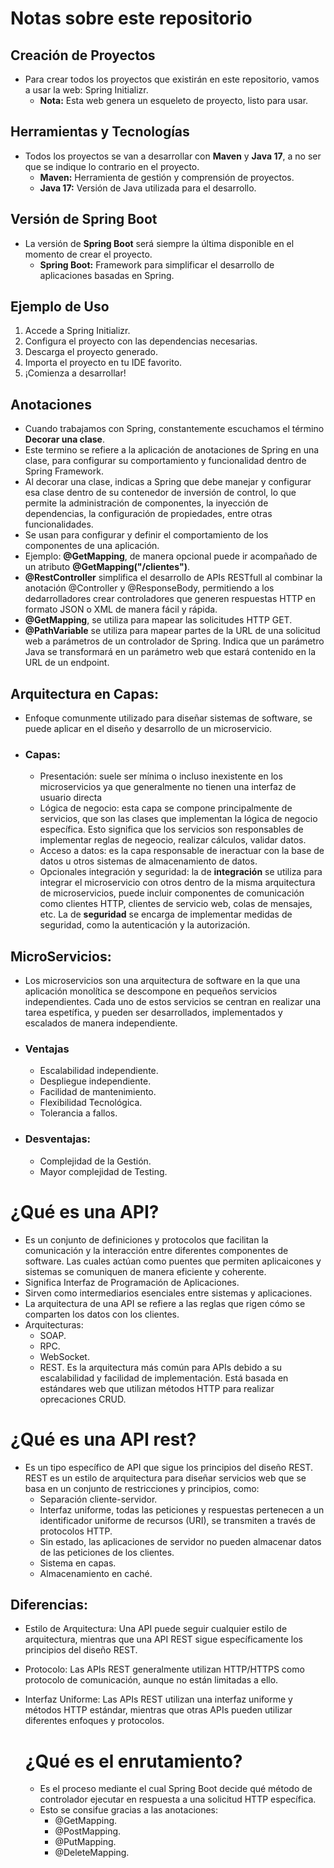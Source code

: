 # Notas sobre este repositorio

## Creación de Proyectos

- Para crear todos los proyectos que existirán en este repositorio, vamos a usar la web: Spring Initializr.
  - **Nota:** Esta web genera un esqueleto de proyecto, listo para usar.

## Herramientas y Tecnologías

- Todos los proyectos se van a desarrollar con **Maven** y **Java 17**, a no ser que se indique lo contrario en el proyecto.
  - **Maven:** Herramienta de gestión y comprensión de proyectos.
  - **Java 17:** Versión de Java utilizada para el desarrollo.

## Versión de Spring Boot

- La versión de **Spring Boot** será siempre la última disponible en el momento de crear el proyecto.
  - **Spring Boot:** Framework para simplificar el desarrollo de aplicaciones basadas en Spring.

## Ejemplo de Uso

1. Accede a Spring Initializr.
2. Configura el proyecto con las dependencias necesarias.
3. Descarga el proyecto generado.
4. Importa el proyecto en tu IDE favorito.
5. ¡Comienza a desarrollar!

## Anotaciones
- Cuando trabajamos con Spring, constantemente escuchamos el término **Decorar una clase**.
- Este termino se refiere a la aplicación de anotaciones de Spring en una clase, para configurar su comportamiento y funcionalidad dentro de Spring Framework.
- Al decorar una clase, indicas a Spring que debe manejar y configurar esa clase dentro de su contenedor de inversión de control, lo que permite la administración de componentes, la inyección de dependencias, la configuración de propiedades, entre otras funcionalidades.
- Se usan para configurar y definir el comportamiento de los componentes de una aplicación.
- Ejemplo: **@GetMapping**, de manera opcional puede ir acompañado de un atributo **@GetMapping("/clientes")**.
- **@RestController** simplifica el desarrollo de APIs RESTfull al combinar la anotación @Controller y @ResponseBody, permitiendo a los dedarrolladores crear controladores que generen respuestas HTTP en formato JSON o XML de manera fácil y rápida.
- **@GetMapping**, se utiliza para mapear las solicitudes HTTP GET.
- **@PathVariable** se utiliza para mapear partes de la URL de una solicitud web a parámetros de un controlador de Spring. Indica que un parámetro Java se transformará en un parámetro web que estará contenido en la URL de un endpoint.

## Arquitectura en Capas:
- Enfoque comunmente utilizado para diseñar sistemas de software, se puede aplicar en el diseño y desarrollo de un microservicio.
- ### Capas:
    - Presentación: suele ser mínima o incluso inexistente en los microservicios ya que generalmente no tienen una interfaz de usuario directa
    - Lógica de negocio: esta capa se compone principalmente de servicios, que son las clases que implementan la lógica de negocio específica. Esto significa que los servicios son responsables de implementar reglas de negeocio, realizar cálculos, validar datos.
    - Acceso a datos: es la capa responsable de ineractuar con la base de datos u otros sistemas de almacenamiento de datos.
    - Opcionales integración y seguridad: la de **integración** se utiliza para integrar el microservicio con otros dentro de la misma arquitectura de microservicios, puede incluir componentes de comunicación como clientes HTTP, clientes de servicio web, colas de mensajes, etc. La de **seguridad** se encarga de implementar medidas de seguridad, como la autenticación y la autorización.
## MicroServicios:
- Los microservicios son una arquitectura de software en la que una aplicación monolítica se descompone en pequeños servicios independientes. Cada uno de estos servicios se centran en realizar una tarea espetífica, y pueden ser desarrollados, implementados y escalados de manera independiente.
- ### Ventajas
  - Escalabilidad independiente.
  - Despliegue independiente.
  - Facilidad de mantenimiento.
  - Flexibilidad Tecnológica.
  - Tolerancia a fallos.
- ### Desventajas:
  - Complejidad de la Gestión.
  - Mayor complejidad de Testing.

# ¿Qué es una API?
- Es un conjunto de definiciones y protocolos que facilitan la comunicación y la interacción entre diferentes componentes de software. Las cuales actúan como puentes que permiten aplicaicones y sistemas se comuniquen de manera eficiente y coherente.
- Significa Interfaz de Programación de Aplicaciones.
- Sirven como intermediarios esenciales entre sistemas y aplicaciones.
- La arquitectura de una API se refiere a las reglas que rigen cómo se comparten los datos con los clientes.
- Arquitecturas:
    - SOAP.
    - RPC.
    - WebSocket.
    - REST. Es la arquitectura más común para APIs debido a su escalabilidad y facilidad de implementación. Está basada en estándares web que utilizan métodos HTTP para realizar oprecaciones CRUD.
# ¿Qué es una API rest?
- Es un tipo específico de API que sigue los principios del diseño REST. REST es un estilo de arquitectura para diseñar servicios web que se basa en un conjunto de restricciones y principios, como:
    - Separación cliente-servidor.
    - Interfaz uniforme, todas las peticiones y respuestas pertenecen a un identificador uniforme de recursos (URI), se transmiten a través de protocolos HTTP.
    - Sin estado, las aplicaciones de servidor no pueden almacenar datos de las peticiones de los clientes.
    - Sistema en capas.
    - Almacenamiento en caché.
## Diferencias:
- Estilo de Arquitectura: Una API puede seguir cualquier estilo de arquitectura, mientras que una API REST sigue específicamente los principios del diseño REST.
- Protocolo: Las APIs REST generalmente utilizan HTTP/HTTPS como protocolo de comunicación, aunque no están limitadas a ello.
- Interfaz Uniforme: Las APIs REST utilizan una interfaz uniforme y métodos HTTP estándar, mientras que otras APIs pueden utilizar diferentes enfoques y protocolos.

  # ¿Qué es el enrutamiento?
  - Es el proceso mediante el cual Spring Boot decide qué método de controlador ejecutar en respuesta a una solicitud HTTP específica.
  - Esto se consifue gracias a las anotaciones:
    - @GetMapping.
    - @PostMapping.
    - @PutMapping.
    - @DeleteMapping.
